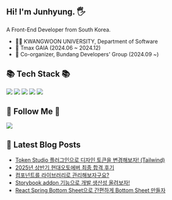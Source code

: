 <div>

## Hi! I'm Junhyung. 🖐️

A Front-End Developer from South Korea.
<br />

- 👨‍🎓 KWANGWOON UNIVERSITY, Department of Software
- 💼 Tmax GAIA (2024.06 ~ 2024.12)
- 📢 Co-organizer, Bundang Developers' Group (2024.09 ~)
  <br />

## 📚 Tech Stack 📚

<p>
<img src="https://img.shields.io/badge/JavaScript-F7DF1E?style=flat&logo=JavaScript&logoColor=white"/>
<img src="https://img.shields.io/badge/TypeScript-3178C6?style=flat&logo=TypeScript&logoColor=white"/>
<img src="https://img.shields.io/badge/React-61DAFB?style=flat&logo=React&logoColor=white"/>
<img src="https://img.shields.io/badge/Next.js-000000?style=flat&logo=Next.js&logoColor=white"/>
<img src="https://img.shields.io/badge/Nest.js-E0234E?style=flat&logo=nestjs&logoColor=white"/>
</p>
  
## 🌈 Follow Me 🌈
<p>
  <a href="https://www.instagram.com/junhyun9_/"><img src="https://img.shields.io/badge/Instagram-E4405F?style=flat-square&logo=Instagram&logoColor=white&link=https://www.instagram.com/hye_inisfree/"/></a>
</p>

</div>
</div>

## 📕 Latest Blog Posts
- [Token Studio 플러그인으로 디자인 토큰을 변경해보자! (Tailwind)](https://humor12.tistory.com/42)
- [2025년 상반기 현대오토에버 최종 합격 후기](https://humor12.tistory.com/41)
- [컴포넌트를 라이브러리로 관리해보자구요?](https://humor12.tistory.com/40)
- [Storybook addon 기능으로 개발 생산성 올려보자!](https://humor12.tistory.com/39)
- [React Spring Bottom Sheet으로 간편하게 Bottom Sheet 만들자](https://humor12.tistory.com/38)

